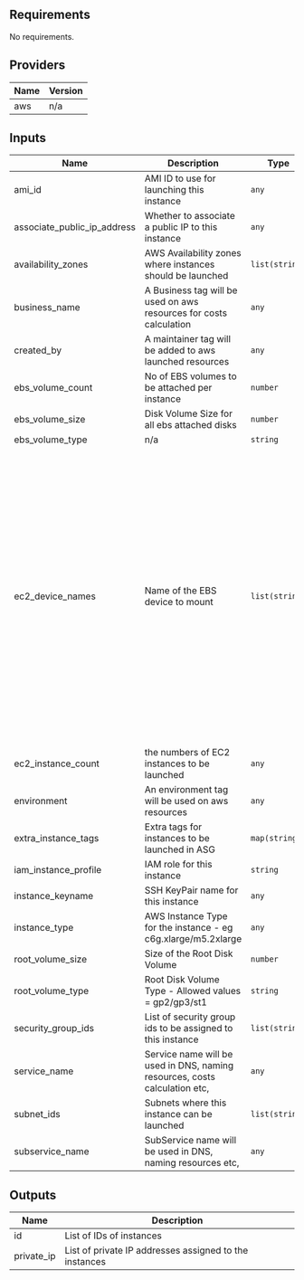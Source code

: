 ## Requirements

No requirements.

## Providers

| Name | Version |
|------|---------|
| aws | n/a |

## Inputs

| Name | Description | Type | Default | Required |
|------|-------------|------|---------|:--------:|
| ami\_id | AMI ID to use for launching this instance | `any` | n/a | yes |
| associate\_public\_ip\_address | Whether to associate a public IP to this instance | `any` | n/a | yes |
| availability\_zones | AWS Availability zones where instances should be launched | `list(string)` | n/a | yes |
| business\_name | A Business tag will be used on aws resources for costs calculation | `any` | n/a | yes |
| created\_by | A maintainer tag will be added to aws launched resources | `any` | n/a | yes |
| ebs\_volume\_count | No of EBS volumes to be attached per instance | `number` | `0` | no |
| ebs\_volume\_size | Disk Volume Size for all ebs attached disks | `number` | `20` | no |
| ebs\_volume\_type | n/a | `string` | `"gp3"` | no |
| ec2\_device\_names | Name of the EBS device to mount | `list(string)` | <pre>[<br>  "/dev/xvdb",<br>  "/dev/xvdc",<br>  "/dev/xvdd",<br>  "/dev/xvde",<br>  "/dev/xvdf",<br>  "/dev/xvdg",<br>  "/dev/xvdh",<br>  "/dev/xvdi",<br>  "/dev/xvdj",<br>  "/dev/xvdk",<br>  "/dev/xvdl",<br>  "/dev/xvdm",<br>  "/dev/xvdn",<br>  "/dev/xvdo",<br>  "/dev/xvdp",<br>  "/dev/xvdq",<br>  "/dev/xvdr",<br>  "/dev/xvds",<br>  "/dev/xvdt",<br>  "/dev/xvdu",<br>  "/dev/xvdv",<br>  "/dev/xvdw",<br>  "/dev/xvdx",<br>  "/dev/xvdy",<br>  "/dev/xvdz"<br>]</pre> | no |
| ec2\_instance\_count | the numbers of EC2 instances to be launched | `any` | n/a | yes |
| environment | An environment tag will be used on aws resources | `any` | n/a | yes |
| extra\_instance\_tags | Extra tags for instances to be launched in ASG | `map(string)` | `{}` | no |
| iam\_instance\_profile | IAM role for this instance | `string` | `""` | no |
| instance\_keyname | SSH KeyPair name for this instance | `any` | n/a | yes |
| instance\_type | AWS Instance Type for the instance - eg c6g.xlarge/m5.2xlarge | `any` | n/a | yes |
| root\_volume\_size | Size of the Root Disk Volume | `number` | `20` | no |
| root\_volume\_type | Root Disk Volume Type - Allowed values = gp2/gp3/st1 | `string` | `"gp3"` | no |
| security\_group\_ids | List of security group ids to be assigned to this instance | `list(string)` | n/a | yes |
| service\_name | Service name will be used in DNS, naming resources, costs calculation etc, | `any` | n/a | yes |
| subnet\_ids | Subnets where this instance can be launched | `list(string)` | n/a | yes |
| subservice\_name | SubService name will be used in DNS, naming resources etc, | `any` | n/a | yes |

## Outputs

| Name | Description |
|------|-------------|
| id | List of IDs of instances |
| private\_ip | List of private IP addresses assigned to the instances |

